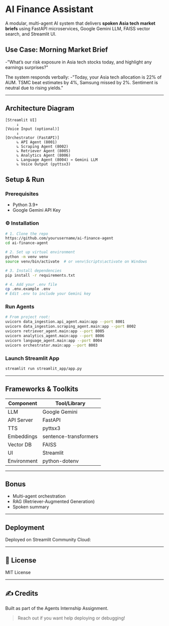 # AI Finance Assistant 

A modular, multi-agent AI system that delivers **spoken Asia tech market briefs** using FastAPI microservices, Google Gemini LLM, FAISS vector search, and Streamlit UI.


##  Use Case: Morning Market Brief

-"What’s our risk exposure in Asia tech stocks today, and highlight any earnings surprises?"

The system responds verbally:
-"Today, your Asia tech allocation is 22% of AUM. TSMC beat estimates by 4%, Samsung missed by 2%. Sentiment is neutral due to rising yields."

---

##  Architecture Diagram

```
[Streamlit UI]
     ↓
[Voice Input (optional)]
     ↓
[Orchestrator (FastAPI)]
     ↳ API Agent (8001)        
     ↳ Scraping Agent (8002)
     ↳ Retriever Agent (8005)
     ↳ Analytics Agent (8006)
     ↳ Language Agent (8004) ➔ Gemini LLM
     ↳ Voice Output (pyttsx3)
```


##  Setup & Run

###  Prerequisites

* Python 3.9+
* Google Gemini API Key

### ⚙ Installation

```bash
# 1. Clone the repo
https://github.com/yourusername/ai-finance-agent
cd ai-finance-agent

# 2. Set up virtual environment
python -m venv venv
source venv/bin/activate  # or venv\Scripts\activate on Windows

# 3. Install dependencies
pip install -r requirements.txt

# 4. Add your .env file
cp .env.example .env
# Edit .env to include your Gemini key
```

### Run Agents

```bash
# From project root:
uvicorn data_ingestion.api_agent.main:app --port 8001
uvicorn data_ingestion.scraping_agent.main:app --port 8002
uvicorn retriever_agent.main:app --port 8005
uvicorn analytics_agent.main:app --port 8006
uvicorn language_agent.main:app --port 8004
uvicorn orchestrator.main:app --port 8003
```

###  Launch Streamlit App

```bash
streamlit run streamlit_app/app.py
```

---

## Frameworks & Toolkits

| Component   | Tool/Library          |
| ----------- | --------------------- |
| LLM         | Google Gemini         |
| API Server  | FastAPI               |
| TTS         | pyttsx3               |
| Embeddings  | sentence-transformers |
| Vector DB   | FAISS                 |
| UI          | Streamlit             |
| Environment | python-dotenv         |

---

## Bonus

* Multi-agent orchestration
* RAG (Retriever-Augmented Generation)
* Spoken summary

---

##  Deployment

Deployed on Streamlit Community Cloud:


---

## 📃 License

MIT License

---

## ✍️ Credits

Built as part of the Agents Internship Assignment.

> Reach out if you want help deploying or debugging!

